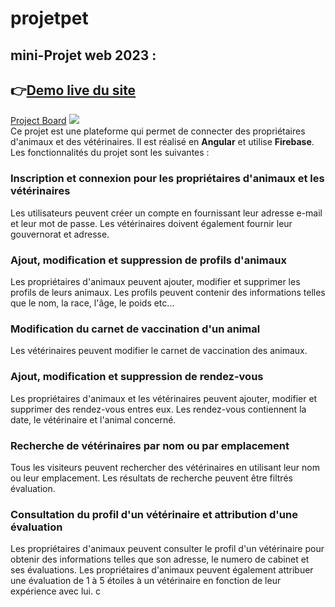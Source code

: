# projetpet
## mini-Projet web 2023 :
## 👉[Demo live du site](https://projet-pet.web.app/)
[Project Board](https://trello.com/b/r48GMpJm/projet-veto)
![](https://i.imgur.com/MP0dCIF.png)
<br>
Ce projet est une plateforme qui permet de connecter des propriétaires d'animaux et des vétérinaires. Il est réalisé en **Angular** et utilise **Firebase**. Les fonctionnalités du projet sont les suivantes :
<br>
### Inscription et connexion pour les propriétaires d'animaux et les vétérinaires

Les utilisateurs peuvent créer un compte en fournissant leur adresse e-mail et leur mot de passe. Les vétérinaires doivent également fournir leur gouvernorat et adresse.

### Ajout, modification et suppression de profils d'animaux

Les propriétaires d'animaux peuvent ajouter, modifier et supprimer les profils de leurs animaux. Les profils peuvent contenir des informations telles que le nom, la race, l'âge, le poids etc...

### Modification du carnet de vaccination d'un animal

Les vétérinaires peuvent modifier le carnet de vaccination des animaux.

### Ajout, modification et suppression de rendez-vous

Les propriétaires d'animaux et les vétérinaires peuvent ajouter, modifier et supprimer des rendez-vous entres eux. Les rendez-vous contiennent la date, le vétérinaire et l'animal concerné.

### Recherche de vétérinaires par nom ou par emplacement

Tous les visiteurs peuvent rechercher des vétérinaires en utilisant leur nom ou leur emplacement. Les résultats de recherche peuvent être filtrés évaluation.
### Consultation du profil d'un vétérinaire et attribution d'une évaluation

Les propriétaires d'animaux peuvent consulter le profil d'un vétérinaire pour obtenir des informations telles que son adresse, le numero de cabinet et ses évaluations. Les propriétaires d'animaux peuvent également attribuer une évaluation de 1 à 5 étoiles à un vétérinaire en fonction de leur expérience avec lui. c
